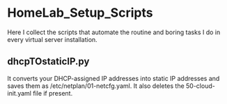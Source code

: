 # HomeLab_Setup_Scripts
Here I collect the scripts that automate the routine and boring tasks I do in every virtual server installation.
## dhcpTOstaticIP.py
It converts your DHCP-assigned IP addresses into static IP addresses and saves them as /etc/netplan/01-netcfg.yaml. It also deletes the 50-cloud-init.yaml file if present.
